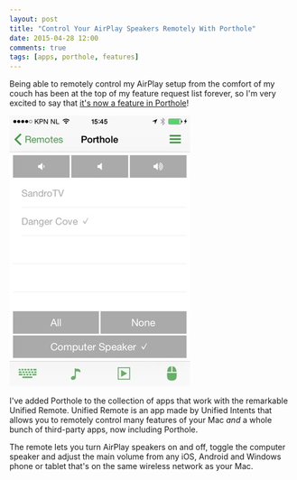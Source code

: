 ```yaml
---
layout: post
title: "Control Your AirPlay Speakers Remotely With Porthole" 
date: 2015-04-28 12:00
comments: true
tags: [apps, porthole, features]
---
```


Being able to remotely control my AirPlay setup from the comfort of my couch has been at the top of my feature request list forever, so I'm very excited to say that [it's now a feature in Porthole](http://www.getporthole.com/remote)!

![Porthole Remote](/assets/img/old/content/porthole-remote.jpg)

<!-- more -->

I've added Porthole to the collection of apps that work with the remarkable Unified Remote. Unified Remote is an app made by Unified Intents that allows you to remotely control many features of your Mac _and_ a whole bunch of third-party apps, now including Porthole.

The remote lets you turn AirPlay speakers on and off, toggle the computer speaker and adjust the main volume from any iOS, Android and Windows phone or tablet that's on the same wireless network as your Mac.
